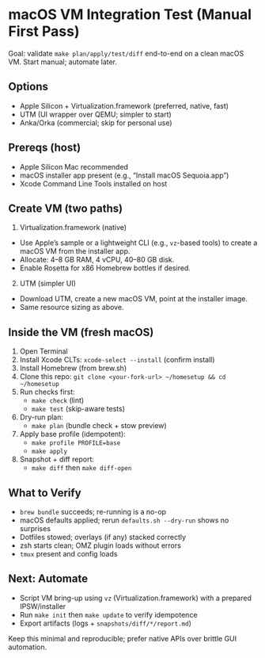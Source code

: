 # macOS VM Integration Test (Manual First Pass)

Goal: validate `make plan/apply/test/diff` end-to-end on a clean macOS VM. Start manual; automate later.

## Options
- Apple Silicon + Virtualization.framework (preferred, native, fast)
- UTM (UI wrapper over QEMU; simpler to start)
- Anka/Orka (commercial; skip for personal use)

## Prereqs (host)
- Apple Silicon Mac recommended
- macOS installer app present (e.g., “Install macOS Sequoia.app”)
- Xcode Command Line Tools installed on host

## Create VM (two paths)

1) Virtualization.framework (native)
- Use Apple’s sample or a lightweight CLI (e.g., `vz`-based tools) to create a macOS VM from the installer app.
- Allocate: 4–8 GB RAM, 4 vCPU, 40–80 GB disk.
- Enable Rosetta for x86 Homebrew bottles if desired.

2) UTM (simpler UI)
- Download UTM, create a new macOS VM, point at the installer image.
- Same resource sizing as above.

## Inside the VM (fresh macOS)
1. Open Terminal
2. Install Xcode CLTs: `xcode-select --install` (confirm install)
3. Install Homebrew (from brew.sh)
4. Clone this repo: `git clone <your-fork-url> ~/homesetup && cd ~/homesetup`
5. Run checks first:
   - `make check` (lint)
   - `make test` (skip-aware tests)
6. Dry-run plan:
   - `make plan` (bundle check + stow preview)
7. Apply base profile (idempotent):
   - `make profile PROFILE=base`
   - `make apply`
8. Snapshot + diff report:
   - `make diff` then `make diff-open`

## What to Verify
- `brew bundle` succeeds; re-running is a no-op
- macOS defaults applied; rerun `defaults.sh --dry-run` shows no surprises
- Dotfiles stowed; overlays (if any) stacked correctly
- zsh starts clean; OMZ plugin loads without errors
- `tmux` present and config loads

## Next: Automate
- Script VM bring-up using `vz` (Virtualization.framework) with a prepared IPSW/installer
- Run `make init` then `make update` to verify idempotence
- Export artifacts (logs + `snapshots/diff/*/report.md`)

Keep this minimal and reproducible; prefer native APIs over brittle GUI automation.

